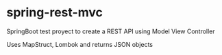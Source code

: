 # spring-rest-mvc
SpringBoot test proyect to create a REST API using Model View Controller

Uses MapStruct, Lombok and returns JSON objects
